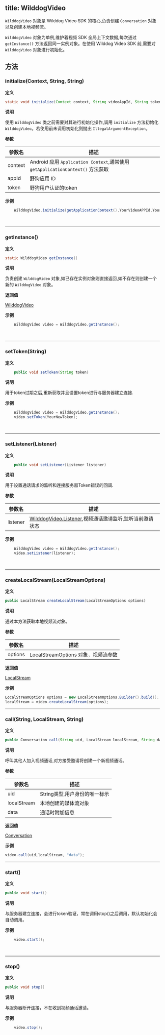 
title: WilddogVideo
---

`WilddogVideo` 对象是 Wilddog Video SDK 的核心,负责创建 `Conversation` 对象以及创建本地视频流。

`WilddogVideo` 对象为单例,维护着视频 SDK 全局上下文数据,每次通过 `getInstance()` 方法返回同一实例对象。在使用 Wilddog Video SDK 前,需要对 `WilddogVideo` 对象进行初始化。

## 方法

### initialize(Context, String, String) 

**定义**   

```java
static void initialize(Context context, String videoAppId, String token)
```

**说明**

使用 `WilddogVideo` 类之前需要对其进行初始化操作,调用 `initialize` 方法初始化 `WilddogVideo`。若使用前未调用初始化则抛出 `IllegalArgumentException`。

**参数**

| 参数名 | 描述 |
|---|---|
|context|Android 应用 `Application Context`,通常使用 `getApplicationContext()` 方法获取|
|appId|野狗应用 ID|
|token|野狗用户认证的token|


**示例**

```java
	WilddogVideo.initialize(getApplicationContext(),YourVideoAPPId,YourAuthToken);
```

</br>

---

### getInstance()

**定义**   

```java
static WilddogVideo getInstance()
```

**说明**

负责创建 `WilddogVideo` 对象,如已存在实例对象则直接返回,如不存在则创建一个新的 `WilddogVideo` 对象。

**返回值**

[WilddogVideo](/video/Android/api/wilddog-video.html)

**示例**

```java
	WilddogVideo video = WilddogVideo.getInstance();
```

</br>

---

### setToken(String)

**定义**   

```java
    public void setToken(String token)
```

**说明**

用于token过期之后,重新获取并且设置token进行与服务器建立连接.


**示例**

```java
	WilddogVideo video = WilddogVideo.getInstance();
	video.setToken(YourNewToken);
```

</br>

---
### setListener(Listener)

**定义**   

```java
    public void setListener(Listener listener)
```

**说明**

用于设置通话请求的监听和连接服务器Token错误的回调.

**参数**

| 参数名 | 描述 |
|---|---|
|listener|[WilddogVideo.Listener](/video/Android/api/wilddog-video-listener.html),视频通话邀请监听,监听当前邀请状态|

**示例**

```java
	WilddogVideo video = WilddogVideo.getInstance();
	video.setListener(listener);
```

</br>

---


### createLocalStream(LocalStreamOptions)

**定义**   

```java
public LocalStream createLocalStream(LocalStreamOptions options)
```

**说明**

通过本方法获取本地视频流对象。

**参数**

| 参数名 | 描述 |
|---|---|
|options|LocalStreamOptions 对象，视频流参数|

**返回值**

[LocalStream](/video/Android/api/local-stream.html)

**示例**

```java
LocalStreamOptions options = new LocalStreamOptions.Builder().build();
localStream = video.createLocalStream(options);
```

---

###  call(String, LocalStream, String)

**定义**   

```java
public Conversation call(String uid, LocalStream localStream, String data)
```



**说明**

呼叫其他人加入视频通话,对方接受邀请将创建一个新视频通话。

**参数**

| 参数名 | 描述 |
|---|---|
|uid|String类型,用户身份的唯一标示|
|localStream|本地创建的媒体流对象|
|data|通话时附加信息|

**返回值**

[Conversation](/video/Android/api/conversation.html)

**示例**

```java
video.call(uid,localStream, "data");
```


---

###  start()

**定义**   

```java
public void start()
```

**说明**

与服务器建立连接，会进行token验证，常在调用stop()之后调用，默认初始化会自动调用。


**示例**

```java
    video.start();
```

</br>

---

###  stop()

**定义**   

```java
public void stop()
```

**说明**

与服务器断开连接，不在收到视频通话邀请。

**示例**

```java
    video.stop();
```

</br>


